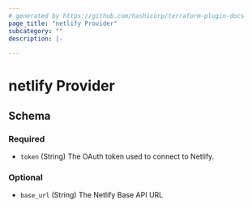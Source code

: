 ```yaml
---
# generated by https://github.com/hashicorp/terraform-plugin-docs
page_title: "netlify Provider"
subcategory: ""
description: |-
  
---
```


# netlify Provider





<!-- schema generated by tfplugindocs -->
## Schema

### Required

- `token` (String) The OAuth token used to connect to Netlify.

### Optional

- `base_url` (String) The Netlify Base API URL
